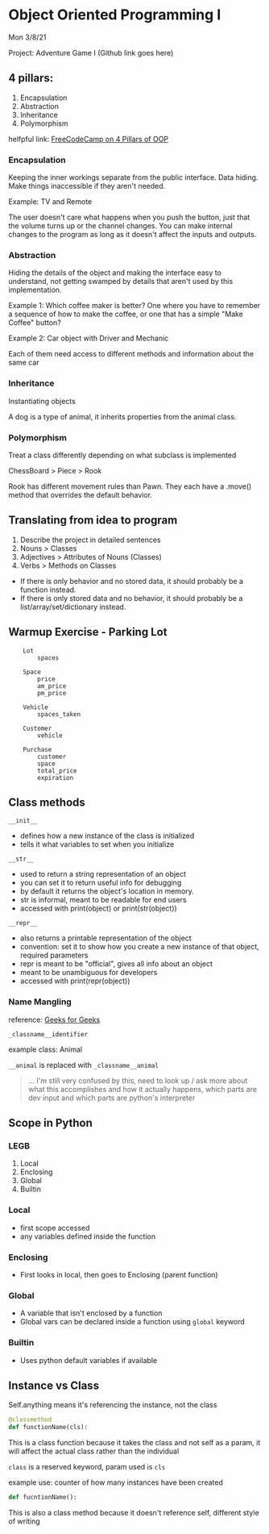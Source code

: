 # Object Oriented Programming I

Mon 3/8/21

Project: Adventure Game I (Github link goes here)


## 4 pillars:

1. Encapsulation
2. Abstraction
3. Inheritance
4. Polymorphism

helfpful link: [FreeCodeCamp on 4 Pillars of OOP](https://www.freecodecamp.org/news/four-pillars-of-object-oriented-programming/)

### Encapsulation

Keeping the inner workings separate from the public interface. Data hiding. Make things inaccessible if they aren't needed.

Example: TV and Remote

The user doesn't care what happens when you push the button, just that the volume turns up or the channel changes. You can make internal changes to the program as long as it doesn't affect the inputs and outputs.

### Abstraction

Hiding the details of the object and making the interface easy to understand, not getting swamped by details that aren't used by this implementation.

Example 1: Which coffee maker is better? One where you have to remember a sequence of how to make the coffee, or one that has a simple "Make Coffee" button?

Example 2: Car object with Driver and Mechanic

Each of them need access to different methods and information about the same car

### Inheritance

Instantiating objects

A dog is a type of animal, it inherits properties from the animal class.

### Polymorphism

Treat a class differently depending on what subclass is implemented


ChessBoard > Piece > Rook

Rook has different movement rules than Pawn. They each have a .move() method that overrides the default behavior.

## Translating from idea to program

1. Describe the project in detailed sentences
2. Nouns > Classes
3. Adjectives > Attributes of Nouns (Classes)
4. Verbs > Methods on Classes

- If there is only behavior and no stored data, it should probably be a function instead.
- If there is only stored data and no behavior, it should probably be a list/array/set/dictionary instead.

## Warmup Exercise - Parking Lot

```
    Lot
        spaces

    Space
        price
        am_price
        pm_price

    Vehicle
        spaces_taken

    Customer
        vehicle

    Purchase
        customer
        space
        total_price
        expiration
```

## Class methods

```__init__```

- defines how a new instance of the class is initialized
- tells it what variables to set when you initialize

```__str__```

- used to return a string representation of an object
- you can set it to return useful info for debugging
- by default it returns the object's location in memory.
- str is informal, meant to be readable for end users
- accessed with print(object) or print(str(object))

```__repr__```

- also returns a printable representation of the object
- convention: set it to show how you create a new instance of that object, required parameters
- repr is meant to be "official", gives all info about an object
- meant to be unambiguous for developers
- accessed with print(repr(object))

### Name Mangling

reference: [Geeks for Geeks](https://www.geeksforgeeks.org/name-mangling-in-python/)

`_classname__identifier`

example class: Animal

`__animal` is replaced with `_classname__animal`

> ... I'm still very confused by this, need to look up / ask more about what this accomplishes and how it actually happens, which parts are dev input and which parts are python's interpreter

## Scope in Python

### LEGB

1. Local
2. Enclosing
3. Global
4. Builtin

### Local

* first scope accessed
* any variables defined inside the function

### Enclosing

- First looks in local, then goes to Enclosing (parent function)

### Global

- A variable that isn't enclosed by a function
- Global vars can be declared inside a function using `global` keyword

### Builtin

- Uses python default variables if available

## Instance vs Class

Self.anything means it's referencing the instance, not the class

```python 
@classmethod 
def functionName(cls):
``` 

This is a class function because it takes the class and not self as a param, it will affect the actual class rather than the individual

`class` is a reserved keyword, param used is `cls`

example use: counter of how many instances have been created

```python
def fucntionName():
```

This is also a class method because it doesn't reference self, different style of writing
